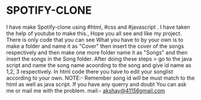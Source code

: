 # SPOTIFY-CLONE
I have make Spotify-clone using #html, #css and #javascript . I have taken the help of youtube to make this., Hope you all see and like my project. There is only code that you can see What you have to by your own is to make a folder and name it as "Cover" then insert the cover of the songs respectively and then make one more folder name it as "Songs" and then insert the songs in the Song folder. After doing these steps > go to the java script and name the song name acoording to the song and give id name as 1,2, 3 respectively. In html code there you have to edit your songlist according to your own. NOTE:- Remember song id will be must match to the html as well as java script. If you have any querry and doubt You can ask me or mail me with the problem. mail:- akshay@41156gmail.com
